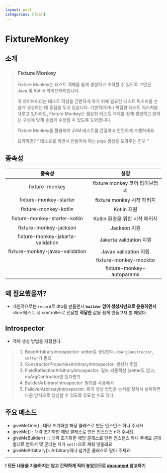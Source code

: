 ```yaml
---
layout: post
categories: [TEST]
---
```



# FixtureMonkey

## 소개

> <h3> Fixture Monkey </h3>
> 
> <p>Fixture Monkey는 테스트 객체를 쉽게 생성하고 조작할 수 있도록 고안된 Java 및 Kotlin 라이브러리입니다.</p>
> <p>이 라이브러리는 테스트 작성을 간편하게 하기 위해 필요한 테스트 픽스처를 손쉽게 생성하는 데 중점을 두고 있습니다. 기본적이거나 복잡한 테스트 픽스처를 다루고 있더라도, Fixture Monkey는 필요한 테스트 객체를 쉽게 생성하고 원하는 구성에 맞게 손쉽게 수정할 수 있도록 도와줍니다.</p>
> <p>Fixture Monkey를 활용하여 JVM 테스트를 간결하고 안전하게 수행하세요.</p>

> 요약하면? <q> 테스트를 하면서 만들어야 하는 pojo 생성을 도와주는 친구 </q>
> 


## 종속성

|                종속성	                |           설명           |
|:----------------------------------:|:----------------------:|
|           fixture-monkey           |	fixture monkey 코어 라이브러리|
|       fixture-monkey-starter       | 	fixture monkey 시작 패키지 |
|       fixture-monkey-kotlin	       |       Kotlin 지원        |
|   fixture-monkey-starter-kotlin	   |  Kotlin 환경을 위한 시작 패키지  |
|      fixture-monkey-jackson	       |Jackson 지원|
 | fixture-monkey-jakarta-validation	 |Jakarta validation 지원|
  |  fixture-monkey-javax-validation	  |Javax validation 지원|
       |       fixture-monkey-mockito       |	Mockito 지원|
     |     fixture-monkey-autoparams      |	Autoparams 지원|



## 왜 필요했을까?

- 개인적으로는 `record`로 dto를 만들면서 **`builder` 없이 생성자만으로 운용하면서** slice 테스트 시 controller로 전달할 **적당한** 값을 쉽게 만들고자 할 때였다.

## Introspector
- 객체 생성 방법을 지정한다.

> 1. BeanArbitraryIntrospector: setter로 생성한다. `NoArgConstructor`, `setter`가 필요
> 2. ConstructorPropertiesArbitraryIntrospector: 생성자 주입
> 3. FieldReflectionArbitraryIntrospector: 필드 리플렉션 (setter도 없고, noArgContructor만 있다면?)
> 4. BuilderArbitraryIntrospector: 빌더를 사용해서
> 5. FailoverArbitraryIntrospector: 위의 생성 방법을 순서를 정해서 실패하면 다음 방식으로 생성할 수 있도록 유도할 수도 있다.

## 주요 메소드
- giveMeOne() : 대략 초기화한 해당 클래스로 만든 인스턴스 하나 주세요
- giveMe() : 대략 초기화한 해당 클래스로 만든 인스턴스 n개 주세요
- giveMeBuilder() :  : 대략 초기화한 해당 클래스로 만든 인스턴스 하나 주세요 근데 빌더로 받아서 몇 군데는 제가 `set()`으로 채워 넣을래요
- giveMeArbitrary(): Arbitrary하나 넘겨준 클래스로 말아 주세요.


----
**! 모든 내용을 기술하지는 않고 간략하게 적어 놓았으므로 [document](https://naver.github.io/fixture-monkey/v1-0-0-kor/docs/generating-objects/introspector/) 참고하기**